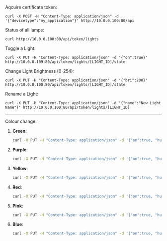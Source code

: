 Aqcuire certificate token:
```
curl -X POST -H "Content-Type: application/json" -d '{"devicetype":"my_application"}' http://10.0.0.100:80/api
```

Status of all lamps:
```
curl http://10.0.0.100:80/api/token/lights
```

Toggle a Light:
```
curl -X PUT -H "Content-Type: application/json" -d '{"on":true}' http://10.0.0.109:80/api/token/lights/[LIGHT_ID]/state
```

Change Light Brightness (0-254):
```
curl -X PUT -H "Content-Type: application/json" -d '{"bri":200}' http://10.0.0.100:80/api/token/lights/[LIGHT_ID]/state
```

Rename a Light:
```
curl -X PUT -H "Content-Type: application/json" -d '{"name":"New Light Name"}' http://10.0.0.100:80/api/token/lights/[LIGHT_ID]
```

--------------------------------------------------------------------------------

Colour change:

1. **Green**:
   ```bash
   curl -X PUT -H "Content-Type: application/json" -d '{"on":true, "hue":21845, "sat":254}' http://10.0.0.109:80/api/token/groups/1/action
   ```

2. **Purple**:
   ```bash
   curl -X PUT -H "Content-Type: application/json" -d '{"on":true, "hue":54612, "sat":254}' http://10.0.0.109:80/api/token/groups/1/action
   ```

3. **Yellow**:
   ```bash
   curl -X PUT -H "Content-Type: application/json" -d '{"on":true, "hue":12750, "sat":254}' http://10.0.0.109:80/api/token/groups/1/action
   ```

4. **Red**:
   ```bash
   curl -X PUT -H "Content-Type: application/json" -d '{"on":true, "hue":0, "sat":254}' http://10.0.0.109:80/api/token/groups/1/action
   ```

5. **Pink**:
   ```bash
   curl -X PUT -H "Content-Type: application/json" -d '{"on":true, "hue":56100, "sat":254}' http://10.0.0.109:80/api/token/groups/1/action
   ```
   
6. **Blue**:
   ```bash
   curl -X PUT -H "Content-Type: application/json" -d '{"on":true, "hue":43690, "sat":254}' http://10.0.0.109:80/api/token/groups/1/action
   ```
